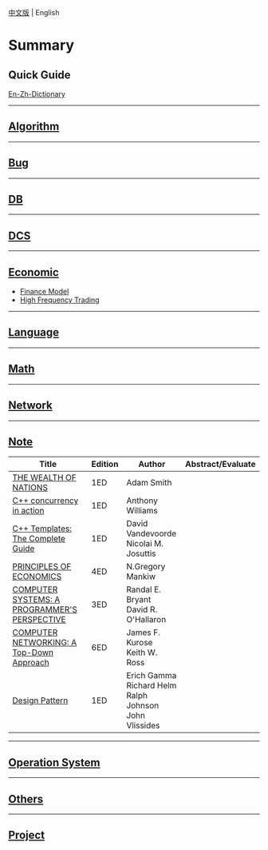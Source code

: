 [中文版](README_zh.md) | English

# Summary

## Quick Guide

[En-Zh-Dictionary](LANG/ENGLISH/en_zh_dictionary.md) 

---

## [Algorithm](ALGO/README.md)

---

## [Bug](BUG/README.md)

---

## [DB](DB/README.md)

---

## [DCS](DCS/README.md)

---

## [Economic](ECONOMIC/README.md)

- [Finance Model](ECONOMIC/finance.md)
- [High Frequency Trading](ECONOMIC/hft.md)

---

## [Language](LANG/README.md)

---

## [Math](MATH/README.md)

---

## [Network](NET/README.md)

---

## [Note](NOTE/README.md)

| Title                                                        | Edition | Author                                                       | Abstract/Evaluate |
| ------------------------------------------------------------ | ------- | ------------------------------------------------------------ | ----------------- |
| [THE WEALTH OF NATIONS](NOTE/THE_WEALTH_OF_NATIONS/README.md) | 1ED     | Adam Smith                                                   |                   |
| [C++ concurrency in action](NOTE/CPP_CONCURRENCY_IN_ACTION/README.md) | 1ED     | Anthony Williams                                             |                   |
| [C++ Templates: The Complete Guide](NOTE/CPP_TEMPLATES/README.md) | 1ED     | David Vandevoorde<br>Nicolai M. Josuttis                     |                   |
| [PRINCIPLES OF ECONOMICS](NOTE/PRINCIPLES_OF_ECONOMICS/README.md) | 4ED     | N.Gregory Mankiw                                             |                   |
| [COMPUTER SYSTEMS: A PROGRAMMER'S PERSPECTIVE](NOTE/CSAPP/README.md) | 3ED     | Randal E. Bryant<br>David R. O'Hallaron                      |                   |
| [COMPUTER NETWORKING: A Top-Down Approach](NOTE/COMPUTER_NETWORKING_A_TOP_DOWN_APPROACH/README.md) | 6ED     | James F. Kurose<br>Keith W. Ross                             |                   |
| [Design Pattern](NOTE/DESIGN_PATTERN/README.md)              | 1ED     | Erich Gamma<br>Richard Helm<br>Ralph Johnson<br>John Vlissides |                   |

---

## [Operation System](OS/README.md)

---

## [Others](OTHERS/README.md)

---

## [Project](PROJ/README.md)
